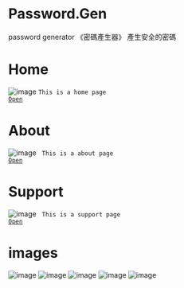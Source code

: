 # Password.Gen
password generator
《密碼產生器》
產生安全的密碼

# Home
![image](https://camo.githubusercontent.com/5dc20db79c92d22c2c1964050301a8cb2535e36ce1ce6b6f8614fab48c985b70/68747470733a2f2f6572696368736961372e6769746875622e696f2f70617373776f72642e67656e2f696d6167652f33323038636566332d326363312d366134322d626134612d3463303735386631306461382e6a706567)
<code>This is a home page
<a href="https://erichsia7.github.io/password.gen">Open</a>
</code>
# About
![image](https://camo.githubusercontent.com/5eee01cc8b317cccf98a08dff232df95669d72ba6c3151a0fbd65bf7444934bb/68747470733a2f2f6572696368736961372e6769746875622e696f2f70617373776f72642e67656e2f696d6167652f32356530626463382d663465642d313463622d653930612d3330613830393862623433612e706e67)
<code>
This is a about page
<a href="https://erichsia7.github.io/password.gen/about/">Open</a>
</code>
# Support
![image](https://erichsia7.github.io/password.gen/image/Yz0JyUZj1k2oxJTEmfWrGw8HpBms1fFCoBpgKeVEZUrcyd8mzNoDNLNinSU4Os9Y.jpeg)
<code>
This is a support page
<a href="https://erichsia7.github.io/password.gen/about/support_center/">Open</a>
</code>
# images
![image](https://erichsia7.github.io/password.gen/image/iphone_img/iphone_img-1-min.png)
![image](https://erichsia7.github.io/password.gen/image/iphone_img/iphone_img-2-min.png)
![image](https://erichsia7.github.io/password.gen/image/iphone_img/iphone_img-3-min.png)
![image](https://erichsia7.github.io/password.gen/image/iphone_img/iphone_img-4-min.png)
![image](https://erichsia7.github.io/password.gen/image/iphone_img/iphone_img-5-min.png)
